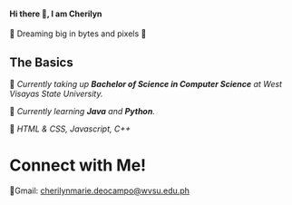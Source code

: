 #### Hi there 👋, I am Cherilyn
🌈 Dreaming big in bytes and pixels 🌟

## The Basics 
📖 *Currently taking up **Bachelor of Science in Computer Science** at West Visayas State University.*

🌱 *Currently learning **Java** and **Python**.*

💬 *HTML & CSS, Javascript, C++*

# Connect with Me! 
💌Gmail:  [cherilynmarie.deocampo@wvsu.edu.ph ](mailto:cherilynmarie.deocampo@wvsu.edu.ph)




<!--
**chiichann/chiichann** is a ✨ _special_ ✨ repository because its `README.md` (this file) appears on your GitHub profile.

Here are some ideas to get you started:

- 🔭 I’m currently working on ...
- 🌱 I’m currently learning ...
- 👯 I’m looking to collaborate on ...
- 🤔 I’m looking for help with ...
- 💬 Ask me about ...
- 📫 How to reach me: ...
- 😄 Pronouns: ...
- ⚡ Fun fact: ...
-->
